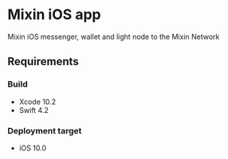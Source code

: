 # Mixin iOS app
Mixin iOS messenger, wallet and light node to the Mixin Network

## Requirements

### Build
- Xcode 10.2
- Swift 4.2

### Deployment target
- iOS 10.0


